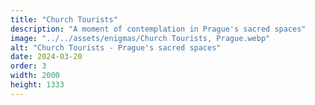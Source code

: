 ```yaml
---
title: "Church Tourists"
description: "A moment of contemplation in Prague's sacred spaces"
image: "../../assets/enigmas/Church Tourists, Prague.webp"
alt: "Church Tourists - Prague's sacred spaces"
date: 2024-03-20
order: 3
width: 2000
height: 1333
---
```

